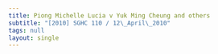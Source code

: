 ```yaml
---
title: Piong Michelle Lucia v Yuk Ming Cheung and others
subtitle: "[2010] SGHC 110 / 12\_April\_2010"
tags: null
layout: single
---
```


